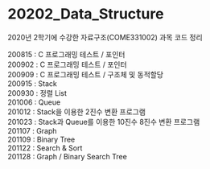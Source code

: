 # 20202_Data_Structure
2020년 2학기에 수강한 자료구조(COME331002) 과목 코드 정리

200815 : C 프로그래밍 테스트 / 포인터\
200902 : C 프로그래밍 테스트 / 포인터\
200909 : C 프로그래밍 테스트 / 구조체 및 동적할당\
200915 : Stack\
200930 : 정렬 List\
201006 : Queue\
201012 : Stack을 이용한 2진수 변환 프로그램\
201023 : Stack과 Queue를 이용한 10진수 8진수 변환 프로그램\
201107 : Graph\
201109 : Binary Tree\
201122 : Search & Sort\
201128 : Graph / Binary Search Tree
